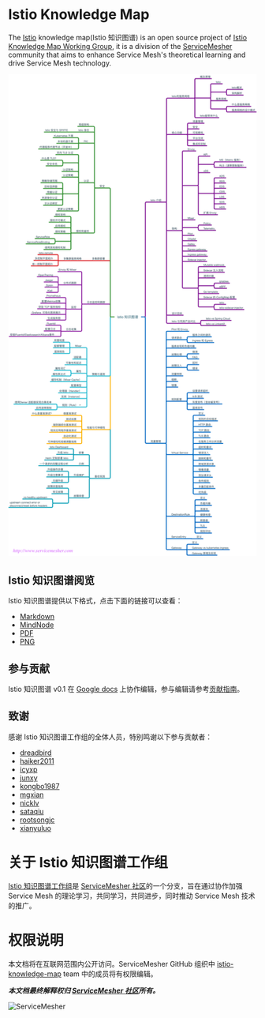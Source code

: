 # Istio Knowledge Map

The [Istio](https://istio.io) knowledge map(Istio 知识图谱) is an open source project of [Istio Knowledge Map Working Group](https://github.com/orgs/servicemesher/teams/istio-knowledge-map-working-group/members), it is a division of the [ServiceMesher](http://www.servicemesher.com) community that aims to enhance Service Mesh's theoretical learning and drive Service Mesh technology.

![Istio knowledge map](png/istio-knowledge-map.png)

## Istio 知识图谱阅览

Istio 知识图谱提供以下格式，点击下面的链接可以查看：

- [Markdown](istio-knowledge-map.md)
- [MindNode](mindnode)
- [PDF](pdf/istio-knowledge-map.pdf)
- [PNG](png/istio-knowledge-map.png)

## 参与贡献

Istio 知识图谱 v0.1 在 [Google docs](https://docs.google.com/document/d/1nMAC9ZNH3NggQ_79vmdyog_2KtATKFofqP9f9K0rr7M/edit?ts=5c6ac5b7#heading=h.2nl61kfhbfx8) 上协作编辑，参与编辑请参考[贡献指南](CONTRIBUTING.md)。

## 致谢

感谢 Istio 知识图谱工作组的全体人员，特别鸣谢以下参与贡献者：

- [dreadbird](https://github.com/dreadbird)
- [haiker2011](https://github.com/haiker2011)
- [icyxp](https://github.com/icyxp)
- [junxy](https://github.com/junxy)
- [kongbo1987](https://github.com/kongbo1987)
- [mgxian](https://github.com/mgxian)
- [nicklv](https://github.com/nicklv)
- [sataqiu](https://github.com/sataqiu)
- [rootsongjc](https://github.com/rootsongjc)
- [xianyuluo](https://github.com/xianyuluo)

# 关于 Istio 知识图谱工作组

[Istio 知识图谱工作组](https://github.com/orgs/servicemesher/teams/istio-knowledge-map-working-group/members)是 [ServiceMesher 社区](http://www.servicemesher.com)的一个分支，旨在通过协作加强 Service Mesh 的理论学习，共同学习，共同进步，同时推动 Service Mesh 技术的推广。

# 权限说明

本文档将在互联网范围内公开访问。ServiceMesher GitHub 组织中 [istio-knowledge-map](https://github.com/orgs/servicemesher/teams/istio-knowledge-map-working-group/members) team 中的成员将有权限编辑。

***本文档最终解释权归 [ServiceMesher 社区](http://www.servicemesher.com)所有。***

![ServiceMesher](https://ws1.sinaimg.cn/large/006tKfTcly1g0cz6429t2j31jt0beq9s.jpg)
